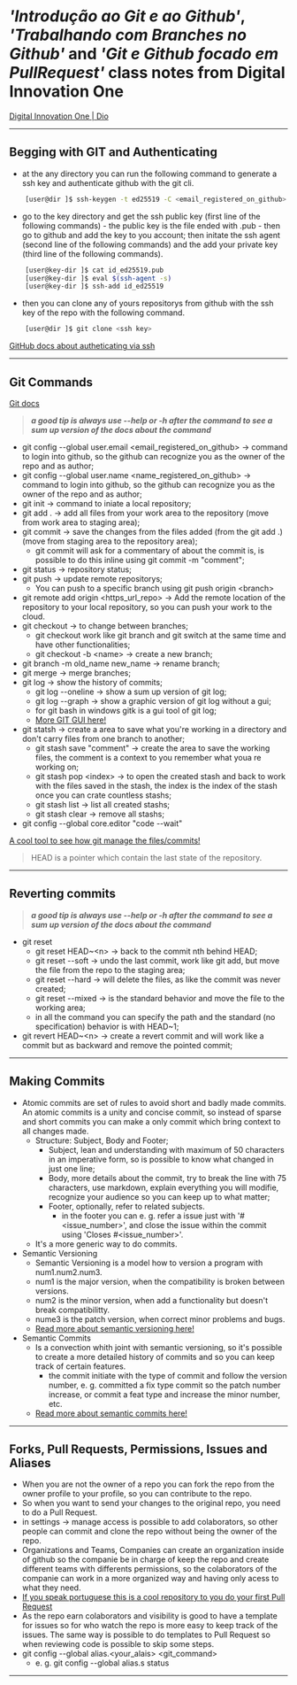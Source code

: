 # _'Introdução ao Git e ao Github'_, _'Trabalhando com Branches no Github'_ and _'Git e Github focado em PullRequest'_ class notes from Digital Innovation One

[Digital Innovation One | Dio](https://dio.me)

----------------------------------------------------------------------------------------------------------------------------------------------------------------------
## Begging with GIT and Authenticating

* at the any directory you can run the following command to generate a ssh key and authenticate github with the git cli.
``` bash
    [user@dir ]$ ssh-keygen -t ed25519 -C <email_registered_on_github>
```

* go to the key directory and get the ssh public key (first line of the following commands) - the public key is the file ended with .pub - then go to github and add the key to you account; then initate the ssh agent (second line of the following commands) and the add your private key (third line of the following commands).
``` bash
    [user@key-dir ]$ cat id_ed25519.pub
    [user@key-dir ]$ eval $(ssh-agent -s)
    [user@key-dir ]$ ssh-add id_ed25519
```

* then you can clone any of yours repositorys from github with the ssh key of the repo with the following command.
``` bash
    [user@dir ]$ git clone <ssh key>
```

[GitHub docs about autheticating via ssh](https://docs.github.com/en/authentication/connecting-to-github-with-ssh/generating-a-new-ssh-key-and-adding-it-to-the-ssh-agent)

<!------------------------------------------------------------------------------------------------------------------------------------------------------------------->

----------------------------------------------------------------------------------------------------------------------------------------------------------------------
## Git Commands

[Git docs](https://git-scm.com/docs)

> **_a good tip is always use --help or -h after the command to see a sum up version of the docs about the command_**

* git config --global user.email &lt;email_registered_on_github&gt; &rarr; command to login into github, so the github can recognize you as the owner of the repo and as author;
* git config --global user.name &lt;name_registered_on_github&gt; &rarr; command to login into github, so the github can recognize you as the owner of the repo and as author;
* git init &rarr; command to iniate a local repository;
* git add . &rarr; add all files from your work area to the repository (move from work area to staging area);
* git commit &rarr; save the changes from the files added (from the git add .) (move from staging area to the repository area);
  * git commit will ask for a commentary of about the commit is, is possible to do this inline using git commit -m "comment";
* git status &rarr; repository status;
* git push &rarr; update remote repositorys;
  * You can push to a specific branch using git push origin &lt;branch&gt;
* git remote add origin &lt;https_url_repo&gt; &rarr; Add the remote location of the repository to your local repository, so you can push your work to the cloud.
* git checkout &rarr; to change between branches;
  * git checkout work like git branch and git switch at the same time and have other functionalities;
  * git checkout -b &lt;name&gt; &rarr; create a new branch;
* git branch -m old_name new_name &rarr; rename branch;
* git merge &rarr; merge branches;
* git log &rarr; show the history of commits;
  * git log --oneline &rarr; show a sum up version of git log;
  * git log --graph &rarr; show a graphic version of git log without a gui;
  * for git bash in windows gitk is a gui tool of git log;
  * [More GIT GUI here!](https://git-scm.com/downloads/guis)
* git statsh &rarr; create a area to save what you're working in a directory and don't carry files from one branch to another;
  * git stash save "comment" &rarr; create the area to save the working files, the comment is a context to you remember what youa re working on;
  * git stash pop &lt;index&gt; &rarr; to open the created stash and back to work with the files saved in the stash, the index is the index of the stash once you can crate countless stashs;
  * git stash list &rarr; list all created stashs;
  * git stash clear &rarr; remove all stashs;
* git config --global core.editor "code --wait"

[A cool tool to see how git manage the files/commits!](https://git-school.github.io/visualizing-git/)

> HEAD is a pointer which contain the last state of the repository.

<!------------------------------------------------------------------------------------------------------------------------------------------------------------------->

----------------------------------------------------------------------------------------------------------------------------------------------------------------------
## Reverting commits

> **_a good tip is always use --help or -h after the command to see a sum up version of the docs about the command_**

* git reset
  * git reset HEAD~&lt;n&gt; &rarr; back to the commit nth behind HEAD;
  * git reset --soft &rarr; undo the last commit, work like git add, but move the file from the repo to the staging area;
  * git reset --hard &rarr; will delete the files, as like the commit was never created;
  * git reset --mixed &rarr; is the standard behavior and move the file to the working area;
  * in all the command you can specify the path and the standard (no specification) behavior is with HEAD~1;
* git revert HEAD~&lt;n&gt; &rarr; create a revert commit and will work like a commit but as backward and remove the pointed commit;

<!------------------------------------------------------------------------------------------------------------------------------------------------------------------->

----------------------------------------------------------------------------------------------------------------------------------------------------------------------
## Making Commits

* Atomic commits are set of rules to avoid short and badly made commits. An atomic commits is a unity and concise commit, so instead of sparse and short commits you can make a only commit which bring context to all changes made.
  * Structure: Subject, Body and Footer;
    * Subject, lean and understanding with maximum of 50 characters in an imperative form, so is possible to know what changed in just one line;
    * Body, more details about the commit, try to break the line with 75 characters, use markdown, explain everything you will modifie, recognize your audience so you can keep up to what matter;
    * Footer, optionally, refer to related subjects.
      * in the footer you can e. g. refer a issue just with '#&lt;issue_number&gt;', and close the issue within the commit using 'Closes #&lt;issue_number&gt;'.
  * It's a more generic way to do commits.
* Semantic Versioning
  * Semantic Versioning is a model how to version a program with num1.num2.num3.
  * num1 is the major version, when the compatibility is broken between versions.
  * num2 is the minor version, when add a functionality but doesn't break compatibilitty.
  * nume3 is the patch version, when correct minor problems and bugs.
  * [Read more about semantic versioning here!](https://semver.org)
* Semantic Commits
  * Is a convection whith joint with semantic versioning, so it's possible to create a more detailed history of commits and so you can keep track of certain features.
    * the commit initiate with the type of commit and follow the version number, e. g. committed a fix type commit so the patch number increase, or commit a feat type and increase the minor number, etc.
  * [Read more about semantic commits here!](https://conventionalcommits.org)

<!------------------------------------------------------------------------------------------------------------------------------------------------------------------->

----------------------------------------------------------------------------------------------------------------------------------------------------------------------
## Forks, Pull Requests, Permissions, Issues and Aliases

* When you are not the owner of a repo you can fork the repo from the owner profile to your profile, so you can contribute to the repo.
* So when you want to send your changes to the original repo, you need to do a Pull Request.
* in settings &rarr; manage access is possible to add colaborators, so other people can commit and clone the repo without being the owner of the repo.
* Organizations and Teams, Companies can create an organization inside of github so the companie be in charge of keep the repo and create different teams with differents permissions, so the colaborators of the companie can work in a more organized way and having only acess to what they need.
* [If you speak portuguese this is a cool repository to you do your first Pull Request](https://github.com/aprenda-git/pull-request)
* As the repo earn colaborators and visibility is good to have a template for issues so for who watch the repo is more easy to keep track of the issues. The same way is possible to do templates to Pull Request so when reviewing code is possible to skip some steps.
* git config --global alias.&lt;your_alais&gt; &lt;git_command&gt;
  * e. g. git config --global alias.s status

<!------------------------------------------------------------------------------------------------------------------------------------------------------------------->

----------------------------------------------------------------------------------------------------------------------------------------------------------------------